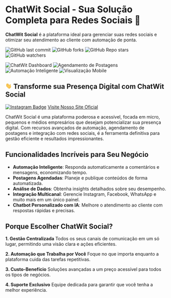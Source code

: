 # ChatWit Social - Sua Solução Completa para Redes Sociais 🚀

**ChatWit Social** é a plataforma ideal para gerenciar suas redes sociais e otimizar seu atendimento ao cliente com automação de ponta.

![GitHub last commit](https://img.shields.io/github/last-commit/Witroch4/ChatWit-Social)
![GitHub forks](https://img.shields.io/github/forks/Witroch4/ChatWit-Social)
![GitHub Repo stars](https://img.shields.io/github/stars/Witroch4/ChatWit-Social)
![GitHub watchers](https://img.shields.io/github/watchers/Witroch4/ChatWit-Social)

<div class="display:grid">
<img src="assets/chatwit_dashboard.jpg" alt="ChatWit Dashboard" width="400"/>
<img src="assets/chatwit_post_schedule.jpg" alt="Agendamento de Postagens" width="400"/>
<img src="assets/chatwit_automation.jpg" alt="Automação Inteligente" width="400"/>
<img src="assets/chatwit_mobile_view.jpg" alt="Visualização Mobile" width="400"/>
</div>

## <img src="assets/wave.gif" alt="drawing" width="20"/> Transforme sua Presença Digital com ChatWit Social

[![Instagram Badge](https://img.shields.io/badge/-WitDevOficial-purple?style=flat-square&logo=instagram&logoColor=white&link=https://www.instagram.com/witdevoficial/)](https://www.instagram.com/witdevoficial/)
[Visite Nosso Site Oficial](https://witdev.com.br)

ChatWit Social é uma plataforma poderosa e acessível, focada em micro, pequenos e médios empresários que desejam potencializar sua presença digital. Com recursos avançados de automação, agendamento de postagens e integração com redes sociais, é a ferramenta definitiva para gestão eficiente e resultados impressionantes.

## Funcionalidades Incríveis para Seu Negócio

- **Automação Inteligente**: Responda automaticamente a comentários e mensagens, economizando tempo.
- **Postagens Agendadas**: Planeje e publique conteúdos de forma automatizada.
- **Análise de Dados**: Obtenha insights detalhados sobre seu desempenho.
- **Integração Multicanal**: Gerencie Instagram, Facebook, WhatsApp e muito mais em um único painel.
- **Chatbot Personalizado com IA**: Melhore o atendimento ao cliente com respostas rápidas e precisas.

## Porque Escolher ChatWit Social?

**1. Gestão Centralizada**
Todos os seus canais de comunicação em um só lugar, permitindo uma visão clara e ações eficientes.

**2. Automação que Trabalha por Você**
Foque no que importa enquanto a plataforma cuida das tarefas repetitivas.

**3. Custo-Benefício**
Soluções avançadas a um preço acessível para todos os tipos de negócios.

**4. Suporte Exclusivo**
Equipe dedicada para garantir que você tenha a melhor experiência.

